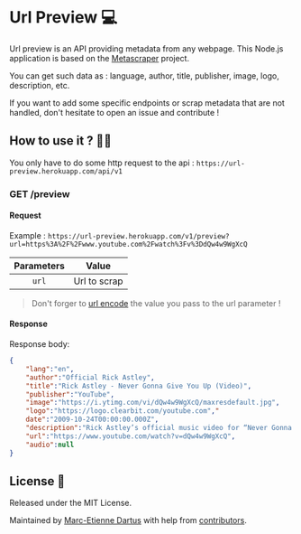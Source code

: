 
# Url Preview 💻

Url preview is an API providing metadata from any webpage. This Node.js application is based on the [Metascraper](https://github.com/microlinkhq/metascraper) project. 

You can get such data as : language, author, title, publisher, image, logo, description, etc.

If you want to add some specific endpoints or scrap metadata that are not handled, don't hesitate to open an issue and contribute !

## How to use it ? 👩‍💻

You only have to do some http request to the api : `https://url-preview.herokuapp.com/api/v1`

### GET /preview

#### Request

Example : `https://url-preview.herokuapp.com/v1/preview?url=https%3A%2F%2Fwww.youtube.com%2Fwatch%3Fv%3DdQw4w9WgXcQ`

|  Parameters  |       Value       |
| :----------: | :---------------: |
|     `url`    |    Url to scrap   |

> Don't forger to [url encode](https://www.urlencoder.org/) the value you pass to the url parameter !

#### Response

Response body:

```json
{
    "lang":"en",
    "author":"Official Rick Astley",
    "title":"Rick Astley - Never Gonna Give You Up (Video)",
    "publisher":"YouTube",
    "image":"https://i.ytimg.com/vi/dQw4w9WgXcQ/maxresdefault.jpg",
    "logo":"https://logo.clearbit.com/youtube.com","
    date":"2009-10-24T00:00:00.000Z",
    "description":"Rick Astley’s official music video for “Never Gonna Give You Up” Listen to Rick Astley: https://RickAstley.lnk.to/_listenYD Subscribe to the official Rick As...",
    "url":"https://www.youtube.com/watch?v=dQw4w9WgXcQ",
    "audio":null
}
```

## License 🧾

Released under the MIT License.

Maintained by [Marc-Etienne Dartus](https://github.com/medartus) with help from [contributors](https://github.com/medartus/url-preview/graphs/contributors).